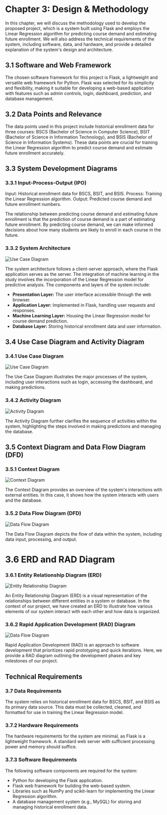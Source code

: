 # Chapter 3: Design & Methodology

In this chapter, we will discuss the methodology used to develop the proposed project, which is a system built using Flask and employs the Linear Regression algorithm for predicting course demand and estimating future enrollment. We will also address the technical requirements of the system, including software, data, and hardware, and provide a detailed explanation of the system's design and architecture.

## 3.1 Software and Web Framework

The chosen software framework for this project is Flask, a lightweight and versatile web framework for Python. Flask was selected for its simplicity and flexibility, making it suitable for developing a web-based application with features such as admin controls, login, dashboard, prediction, and database management.

## 3.2 Data Points and Relevance

The data points used in this project include historical enrollment data for three courses: BSCS (Bachelor of Science in Computer Science), BSIT (Bachelor of Science in Information Technology), and BSIS (Bachelor of Science in Information Systems). These data points are crucial for training the Linear Regression algorithm to predict course demand and estimate future enrollment accurately.

## 3.3 System Development Diagrams

### 3.3.1 Input-Process-Output (IPO)

Input: Historical enrollment data for BSCS, BSIT, and BSIS.
Process: Training the Linear Regression algorithm.
Output: Predicted course demand and future enrollment numbers.

The relationship between predicting course demand and estimating future enrollment is that the prediction of course demand is a part of estimating future enrollment. By predicting course demand, we can make informed decisions about how many students are likely to enroll in each course in the future.

### 3.3.2 System Architecture

![Use Case Diagram](/assets/LRPC/system-architecture.png)
 
The system architecture follows a client-server approach, where the Flask application serves as the server. The integration of machine learning in the study involves the incorporation of the Linear Regression model for predictive analysis. The components and layers of the system include:
- **Presentation Layer:** The user interface accessible through the web browser.
- **Application Layer:** Implemented in Flask, handling user requests and responses.
- **Machine Learning Layer:** Housing the Linear Regression model for course demand prediction.
- **Database Layer:** Storing historical enrollment data and user information.

## 3.4 Use Case Diagram and Activity Diagram

### 3.4.1 Use Case Diagram

![Use Case Diagram](/assets/LRPC/use-case.png)

The Use Case Diagram illustrates the major processes of the system, including user interactions such as login, accessing the dashboard, and making predictions.

### 3.4.2 Activity Diagram

![Activity Diagram](/assets/LRPC/activity-diagram.png)

The Activity Diagram further clarifies the sequence of activities within the system, highlighting the steps involved in making predictions and managing the database.

## 3.5 Context Diagram and Data Flow Diagram (DFD)

### 3.5.1 Context Diagram

![Context Diagram](/assets/LRPC/context-diagram.png)

The Context Diagram provides an overview of the system's interactions with external entities. In this case, it shows how the system interacts with users and the database.

### 3.5.2 Data Flow Diagram (DFD)

![Data Flow Diagram](/assets/LRPC/data-flow.png)

The Data Flow Diagram depicts the flow of data within the system, including data input, processing, and output.

# 3.6 ERD and RAD Diagram
### 3.6.1 Entity Relationship Diagram (ERD)

![Entity Relationship Diagram](/assets/LRPC/erd.png)

An Entity Relationship Diagram (ERD) is a visual representation of the relationships between different entities in a system or database. In the context of our project, we have created an ERD to illustrate how various elements of our system interact with each other and how data is organized.

### 3.6.2 Rapid Application Development (RAD) Diagram

![Data Flow Diagram]()

Rapid Application Development (RAD) is an approach to software development that prioritizes rapid prototyping and quick iterations. Here, we provide a RAD diagram outlining the development phases and key milestones of our project.

## Technical Requirements

### 3.7 Data Requirements

The system relies on historical enrollment data for BSCS, BSIT, and BSIS as its primary data source. This data must be collected, cleaned, and formatted for use in training the Linear Regression model.

### 3.7.2 Hardware Requirements

The hardware requirements for the system are minimal, as Flask is a lightweight framework. A standard web server with sufficient processing power and memory should suffice.

### 3.7.3 Software Requirements

The following software components are required for the system:

- Python for developing the Flask application.
- Flask web framework for building the web-based system.
- Libraries such as NumPy and scikit-learn for implementing the Linear Regression algorithm.
- A database management system (e.g., MySQL) for storing and managing historical enrollment data.
